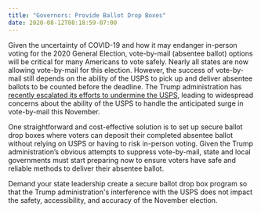 ```yaml
---
title: "Governors: Provide Ballot Drop Boxes"
date: 2020-08-12T08:18:59-07:00
---
```

Given the uncertainty of COVID-19 and how it may endanger in-person voting for the 2020 General Election, vote-by-mail (absentee ballot) options will be critical for many Americans to vote safely. Nearly all states are now allowing vote-by-mail for this election. However, the success of vote-by-mail still depends on the ability of the USPS to pick up and deliver absentee ballots to be counted before the deadline. The Trump administration has [recently escalated its efforts to undermine the USPS](https://www.businessinsider.com/usps-just-made-sweeping-changes-to-the-nations-mail-service-2020-8), leading to widespread concerns about the ability of the USPS to handle the anticipated surge in vote-by-mail this November. 

One straightforward and cost-effective solution is to set up secure ballot drop boxes where voters can deposit their completed absentee ballot without relying on USPS or having to risk in-person voting. Given the Trump administration’s obvious attempts to suppress vote-by-mail, state and local governments must start preparing now to ensure voters have safe and reliable methods to deliver their absentee ballot. 

Demand your state leadership create a secure ballot drop box program so that the Trump administration's interference with the USPS does not impact the safety, accessibility, and accuracy of the November election.
